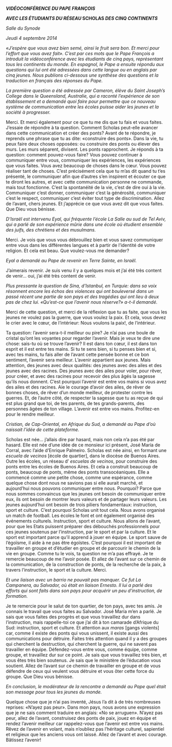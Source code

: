 ***VIDÉOCONFÉRENCE DU PAPE FRANÇOIS***

***AVEC LES ÉTUDIANTS DU RÉSEAU* SCHOLAS *DES CINQ CONTINENTS***

*Salle du Synode*

*Jeudi 4 septembre 2014*

*«J’espère que vous avez bien semé, ainsi le fruit sera bon. Et merci pour l’effort que vous avez fait». C’est par ces mots que le Pape François a introduit la vidéoconférence avec les étudiants de cinq pays, représentant tous les continents du monde. En espagnol, le Pape a ensuite répondu aux questions qui lui ont été adressées dans cette langue ou en anglais par cinq jeunes. Nous publions ci-dessous une synthèse des questions et la traduction en français des réponses du Pape.*

*La première question a été adressée par Cameron, élève du Saint Joseph’s College dans le Queensland, Australie, qui a raconté l’expérience de son établissement et a demandé quoi faire pour permettre que ce nouveau système de communication entre les écoles puisse aider les jeunes et la société à progresser.*

Merci. Et merci également pour ce que tu me dis que tu fais et vous faites. J’essaie de répondre à ta question. Comment Scholas peut-elle avancer dans cette communication et créer des ponts? Avant de te répondre, je reprends une phrase que tu as dite: «construire des ponts». Dans la vie, tu peux faire deux choses opposées: ou construire des ponts ou élever des murs. Les murs séparent, divisent. Les ponts rapprochent. Je réponds à ta question: comment pouvez-vous faire? Vous pouvez continuer à communiquer entre vous, communiquer les expériences, les expériences que vous faites. Vous avez beaucoup de choses dans le cœur. Vous pouvez réaliser tant de choses. C’est précisément cela que tu m’as dit quand tu t’es présenté, le communiquer afin que d’autres s’en inspirent et écouter ce que te diront les autres, et avec cette communication personne ne commande, mais tout fonctionne. C’est la spontanéité de la vie, c’est de dire oui à la vie. Communiquer c’est donner, communiquer c’est la générosité, communiquer c’est le respect, communiquer c’est éviter tout type de discrimination. Allez de l’avant, chers jeunes. Et j’apprécie ce que vous avez dit que vous faites. Que Dieu vous bénisse.

*D’Israël est intervenu Eyal, qui fréquente l’école La Salle au sud de Tel Aviv, qui a parlé de son expérience mûrie dans une école où étudient ensemble des juifs, des chrétiens et des musulmans.*

Merci. Je vois que vous vous débrouillez bien et vous savez communiquer entre vous dans les différentes langues et à partir de l’identité de votre religion. Et cela est beau. Que voulez-vous me demander?

*Eyal a demandé au Pape de revenir en Terre Sainte, en Israël.*

J’aimerais revenir. Je suis venu il y a quelques mois et j’ai été très content de venir... oui, j’ai été très content de venir.

*Plus pressante la question de Sina, d’Istanbul, en Turquie: dans sa voix résonnent encore les échos des violences qui ont bouleversé dans un passé récent une partie de son pays et des tragédies qui ont lieu à deux pas de chez lui. «Qu’est-ce que l’avenir nous réserve?» a-t-il demandé.*

Merci de cette question, et merci de la réflexion que tu as faite, que vous les jeunes ne voulez pas la guerre, que vous voulez la paix. Et cela, vous devez le crier avec le cœur, de l’intérieur: Nous voulons la paix!, de l’intérieur.

Ta question: l’avenir sera-t-il meilleur ou pire? Je n’ai pas une boule de cristal qu’ont les voyantes pour regarder l’avenir. Mais je veux te dire une chose: sais-tu où se trouve l’avenir? Il est dans ton cœur, il est dans ton esprit et il est entre tes mains. Si tu te sens bien, si tu penses bien et si, avec tes mains, tu fais aller de l’avant cette pensée bonne et ce bon sentiment, l’avenir sera meilleur. L’avenir appartient aux jeunes. Mais attention, des jeunes avec deux qualités: des jeunes avec des ailes et des jeunes avec des racines. Des jeunes avec des ailes pour voler, pour rêver, pour créer, et avec des racines pour recevoir des plus âgés la sagesse qu’ils nous donnent. C’est pourquoi l’avenir est entre vos mains si vous avez des ailes et des racines. Aie le courage d’avoir des ailes, de rêver de bonnes choses, de rêver d’un monde meilleur, de protester contre les guerres. Et, de l’autre côté, de respecter la sagesse que tu as reçue de qui est plus grand que toi, de tes parents, de tes grands-parents, des personnes âgées de ton village. L’avenir est entre vos mains. Profitez-en pour le rendre meilleur.

*Cristian, de Cap-Oriental, en Afrique du Sud, a demandé au Pape d’où naissait l’idée de cette plateforme.*

Scholas est née... j’allais dire par hasard, mais non cela n’a pas été par hasard. Elle est née d’une idée de ce monsieur ici présent, José María de Corral, avec l’aide d’Enrique Palmeiro. Scholas est née ainsi, en formant une *escuela de vecinos* \[école de quartier\], dans le diocèse de Buenos Aires. Outre les écoles, un réseau d’ *escuelas de vecinos*, pour construire des ponts entre les écoles de Buenos Aires. Et cela a construit beaucoup de ponts, beaucoup de ponts, même des ponts transocéaniques. Elle a commencé comme une petite chose, comme une espérance, comme quelque chose dont nous ne savions pas si elle aurait marché, et aujourd’hui nous pouvons communiquer entre nous. Pourquoi? Parce que nous sommes convaincus que les jeunes ont besoin de communiquer entre eux, ils ont besoin de montrer leurs valeurs et de partager leurs valeurs. Les jeunes aujourd’hui ont besoin de trois piliers fondamentaux: instruction, sport et culture. C’est pourquoi Scholas unit tout cela. Nous avons organisé un match de football. Les écoles le font et ont également organisé des événements culturels. Instruction, sport et culture. Nous allons de l’avant, pour que les Etats puissent préparer des débouchés professionnels pour ces jeunes soutenus par l’instruction, par le sport et par la culture. Et le sport est important parce qu’il apprend à jouer en équipe. Le sport sauve de l’égoïsme, il aide à ne pas être égoïstes. C’est pourquoi il est important de travailler en groupe et d’étudier en groupe et de parcourir le chemin de la vie en groupe. Comme tu le vois, ta question ne m’a pas effrayé. Je te remercie beaucoup de me l’avoir posée. Et allez de l’avant sur ce chemin de la communication, de la construction de ponts, de la recherche de la paix, à travers l’instruction, le sport et la culture. Merci.

*Et une liaison avec un barrio ne pouvait pas manquer. Ce fut La Campanera, au Salvador, où était en liaison Ernesto. Il lui a parlé des efforts qui sont faits dans son pays pour acquérir un peu d’instruction, de formation.*

Je te remercie pour le salut de ton quartier, de ton pays, avec tes amis. Je connais le travail que vous faites au Salvador. José María m’en a parlé. Je sais que vous faites des progrès et que vous travaillez dur dans l’instruction, mais rappelle-toi ce que j’ai dit à ton camarade d’Afrique du Sud: instruction, sport et culture. Et attention aux *maras* \[gangs violents\] car, comme il existe des ponts qui vous unissent, il existe aussi des communications pour détruire. Faites très attention quand il y a des groupes qui cherchent la destruction, qui cherchent la guerre, qui ne savent pas travailler en équipe. Défendez-vous entre vous, comme équipe, comme groupe, et travaillez dur sur ce point. Je sais que vous travaillez très bien, et vous êtes très bien soutenus. Je sais que le ministère de l’éducation vous soutient. Allez de l’avant sur ce chemin de travailler en groupe et de vous défendre de ceux qui veulent vous détruire et vous ôter cette force du groupe. Que Dieu vous bénisse.

*En conclusion, le modérateur de la rencontre a demandé au Pape quel était son message pour tous les jeunes du monde.*

Quelque chose que je n’ai pas inventé, Jésus l’a dit à de très nombreuses reprises: «N’ayez pas peur». Dans mon pays, nous avons une expression que je ne sais comment traduire en anglais: «No se arruguen». N’ayez pas peur, allez de l’avant, construisez des ponts de paix, jouez en équipe et rendez l’avenir meilleur car rappelez-vous que l’avenir est entre vos mains. Rêvez de l’avenir en volant, mais n’oubliez pas l’héritage culturel, sapientiel et religieux que les anciens vous ont laissé. Allez de l’avant et avec courage. Bâtissez l’avenir!
